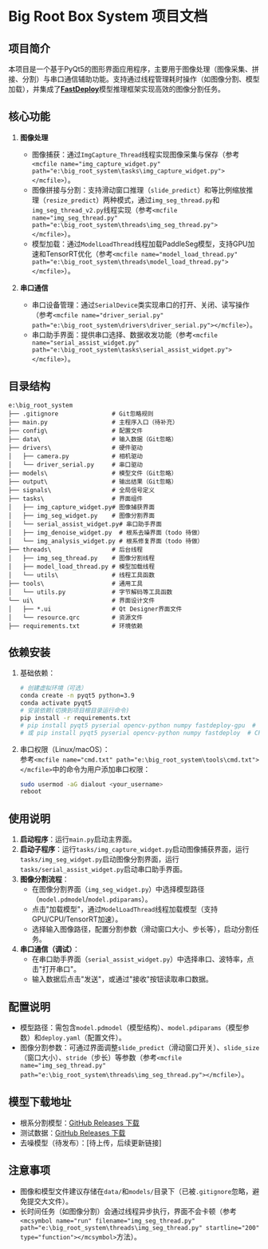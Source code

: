 
# Big Root Box System 项目文档

## 项目简介
本项目是一个基于PyQt5的图形界面应用程序，主要用于图像处理（图像采集、拼接、分割）与串口通信辅助功能。支持通过线程管理耗时操作（如图像分割、模型加载），并集成了[**FastDeploy**](https://github.com/PaddlePaddle/FastDeploy)模型推理框架实现高效的图像分割任务。

## 核心功能
1. **图像处理**  
   - 图像捕获：通过`ImgCapture_Thread`线程实现图像采集与保存（参考`<mcfile name="img_capture_widget.py" path="e:\big_root_system\tasks\img_capture_widget.py"></mcfile>`）。  
   - 图像拼接与分割：支持滑动窗口推理（`slide_predict`）和等比例缩放推理（`resize_predict`）两种模式，通过`img_seg_thread.py`和`img_seg_thread_v2.py`线程实现（参考`<mcfile name="img_seg_thread.py" path="e:\big_root_system\threads\img_seg_thread.py"></mcfile>`）。  
   - 模型加载：通过`ModelLoadThread`线程加载PaddleSeg模型，支持GPU加速和TensorRT优化（参考`<mcfile name="model_load_thread.py" path="e:\big_root_system\threads\model_load_thread.py"></mcfile>`）。

2. **串口通信**  
   - 串口设备管理：通过`SerialDevice`类实现串口的打开、关闭、读写操作（参考`<mcfile name="driver_serial.py" path="e:\big_root_system\drivers\driver_serial.py"></mcfile>`）。  
   - 串口助手界面：提供串口选择、数据收发功能（参考`<mcfile name="serial_assist_widget.py" path="e:\big_root_system\tasks\serial_assist_widget.py"></mcfile>`）。

## 目录结构
```
e:\big_root_system
├── .gitignore               # Git忽略规则
├── main.py                  # 主程序入口（待补充）
├── config\                  # 配置文件
├── data\                    # 输入数据（Git忽略）
├── drivers\                 # 硬件驱动
│   ├── camera.py            # 相机驱动
│   └── driver_serial.py     # 串口驱动
├── models\                  # 模型文件（Git忽略）
├── output\                  # 输出结果（Git忽略）
├── signals\                 # 全局信号定义
├── tasks\                   # 界面组件
│   ├── img_capture_widget.py# 图像捕获界面
│   ├── img_seg_widget.py    # 图像分割界面
│   └── serial_assist_widget.py# 串口助手界面
│   ├── img_denoise_widget.py  # 根系去噪界面（todo 待做）
│   └── img_analysis_widget.py # 根系修复界面（todo 待做）
├── threads\                 # 后台线程
│   ├── img_seg_thread.py    # 图像分割线程
│   ├── model_load_thread.py # 模型加载线程
│   └── utils\               # 线程工具函数
├── tools\                   # 通用工具
│   └── utils.py             # 字节解码等工具函数
└── ui\                      # 界面设计文件
│   ├── *.ui                 # Qt Designer界面文件
│   └── resource.qrc         # 资源文件
├── requirements.txt         # 环境依赖

```

## 依赖安装
1. 基础依赖：  
   ```bash
   # 创建虚拟环境（可选）
   conda create -n pyqt5 python=3.9
   conda activate pyqt5
   # 安装依赖(切换到项目根目录运行命令)
   pip install -r requirements.txt
   # pip install pyqt5 pyserial opencv-python numpy fastdeploy-gpu  # GPU环境
   # 或 pip install pyqt5 pyserial opencv-python numpy fastdeploy  # CPU环境
   ```
2. 串口权限（Linux/macOS）：  
   参考`<mcfile name="cmd.txt" path="e:\big_root_system\tools\cmd.txt"></mcfile>`中的命令为用户添加串口权限：
   ```bash
   sudo usermod -aG dialout <your_username>
   reboot
   ```

## 使用说明
1. **启动程序**：运行`main.py`启动主界面。
2. **启动子程序**：运行`tasks/img_capture_widget.py`启动图像捕获界面，运行`tasks/img_seg_widget.py`启动图像分割界面，运行`tasks/serial_assist_widget.py`启动串口助手界面。
3. **图像分割流程**：  
   - 在图像分割界面（`img_seg_widget.py`）中选择模型路径（`model.pdmodel`/`model.pdiparams`）。  
   - 点击"加载模型"，通过`ModelLoadThread`线程加载模型（支持GPU/CPU/TensorRT加速）。  
   - 选择输入图像路径，配置分割参数（滑动窗口大小、步长等），启动分割任务。  
4. **串口通信（调试）**：  
   - 在串口助手界面（`serial_assist_widget.py`）中选择串口、波特率，点击"打开串口"。  
   - 输入数据后点击"发送"，或通过"接收"按钮读取串口数据。

## 配置说明
- 模型路径：需包含`model.pdmodel`（模型结构）、`model.pdiparams`（模型参数）和`deploy.yaml`（配置文件）。  
- 图像分割参数：可通过界面调整`slide_predict`（滑动窗口开关）、`slide_size`（窗口大小）、`stride`（步长）等参数（参考`<mcfile name="img_seg_thread.py" path="e:\big_root_system\threads\img_seg_thread.py"></mcfile>`）。  

## 模型下载地址
- 根系分割模型：[GitHub Releases 下载](https://github.com/Tansong666/big_root_box_system/releases/download/v1.0/bigbox_segformer.zip)
- 测试数据：[GitHub Releases 下载](https://github.com/Tansong666/big_root_box_system/releases/download/v1.0/root_data.zip)  
- 去噪模型（待发布）：[待上传，后续更新链接]


## 注意事项
- 图像和模型文件建议存储在`data/`和`models/`目录下（已被`.gitignore`忽略，避免提交大文件）。  
- 长时间任务（如图像分割）会通过线程异步执行，界面不会卡顿（参考`<mcsymbol name="run" filename="img_seg_thread.py" path="e:\big_root_system\threads\img_seg_thread.py" startline="200" type="function"></mcsymbol>`方法）。

        
